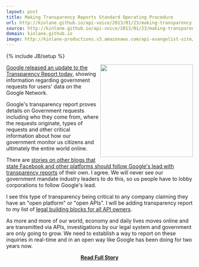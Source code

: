 ```yaml
---
layout: post
title: Making Transparency Reports Standard Operating Procedure
url: http://kinlane.github.io/api-voice/2013/01/23/making-transparency-reports-standard-operating-procedure/
source: http://kinlane.github.io/api-voice/2013/01/23/making-transparency-reports-standard-operating-procedure/
domain: kinlane.github.io
image: http://kinlane-productions.s3.amazonaws.com/api-evangelist-site/blog/US_transparency_report.png
---
```

{% include JB/setup %}<p><p><a href="http://googleblog.blogspot.com/2013/01/transparency-report-what-it-takes-for.html"><img src="https://s3.amazonaws.com/kinlane-productions/google/US_transparency_report.png" alt="" width="250" align="right" /></a></p>
<p><a href="http://googleblog.blogspot.com/2013/01/transparency-report-what-it-takes-for.html">Google released an update to the Transparency Report today</a>, showing information regarding government requests for users' data on the Google Network.</p>
<p>Google's transparency report proves details on Government requests including who they come from, where the requests originate, types of requests and other critical information about how our government monitor us citizens and ultimately the entire world online.</p>
<p>There are <a href="http://gigaom.com/2013/01/23/google-releases-new-government-surveillance-data-facebook-stays-mum/">stories on other blogs that state Facebook and other platforms should follow Google's lead with transparency reports</a> of their own.  I agree.  We will never see our government mandate industry leaders to do this, so us people have to lobby corporations to follow Google's lead.</p>
<p>I see this type of transparency being critical to any company claiming they have an "open platform" or "open APIs".  I will be adding transparency report to my list of <a title="legal building blocks for API owners" href="http://www.apievangelist.com/buildingblocks/">legal building blocks for all API owners</a>.</p>
<p>As more and more of our world, economy and daily lives moves online and are transmitted via APIs, investigations by our legal system and government are only going to grow.  We need to establish a way to report on these inquiries in real-time and in an open way like Google has been doing for two years now.</p></p>
<center><p><a href="http://kinlane.github.io/api-voice/2013/01/23/making-transparency-reports-standard-operating-procedure/" style='padding:25px; font-sze:18px; font-weight: bold;'>Read Full Story</a></p></center>
